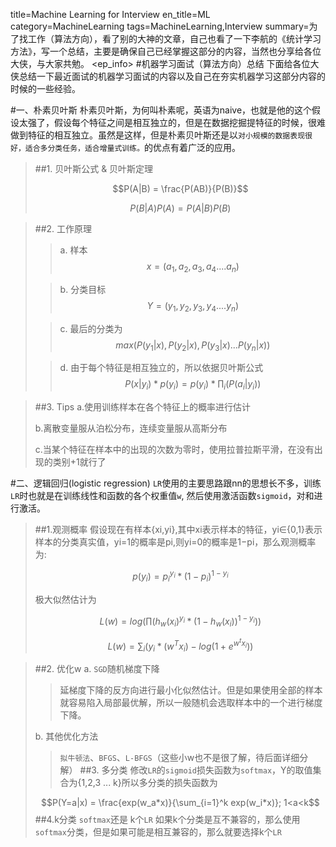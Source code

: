 title=Machine Learning for Interview
en_title=ML
category=MachineLearning
tags=MachineLearning,Interview
summary=为了找工作（算法方向），看了别的大神的文章，自己也看了一下李航的《统计学习方法》，写一个总结，主要是确保自己已经掌握这部分的内容，当然也分享给各位大侠，与大家共勉。
<ep_info>
#机器学习面试（算法方向）总结
下面给各位大侠总结一下最近面试的机器学习面试的内容以及自己在夯实机器学习这部分内容的时候的一些经验。

#一、朴素贝叶斯
朴素贝叶斯，为何叫朴素呢，英语为naive，也就是他的这个假设太强了，假设每个特征之间是相互独立的，但是在数据挖掘提特征的时候，很难做到特征的相互独立。虽然是这样，但是朴素贝叶斯还是以`对小规模的数据表现很好，适合多分类任务，适合增量式训练。`的优点有着广泛的应用。

>##1. 贝叶斯公式 & 贝叶斯定理
>
>$$P(A|B) = \frac{P(AB)}{P(B)}$$
>
>$$P(B|A)P(A) = P(A|B)P(B)$$

>##2. 工作原理
>>a. 样本
>>$$x = (a_1, a_2, a_3, a_4 .... a_n)$$
>
>>b. 分类目标
>>$$Y =  (y_1, y_2, y_3, y_4 .... y_n)$$
>
>>c. 最后的分类为
>>$$max(P(y_1|x), P(y_2|x), P(y_3|x) ... P(y_n|x))$$
>
>>d. 由于每个特征是相互独立的，所以依据贝叶斯公式
>>$$P(x|y_i)* p(y_i) = p(y_i)*\prod_i(P(a_i|y_i))$$

>##3. Tips
>a.使用训练样本在各个特征上的概率进行估计
>
>b.离散变量服从泊松分布，连续变量服从高斯分布
>
>c.当某个特征在样本中的出现的次数为零时，使用拉普拉斯平滑，在没有出现的类别+1就行了 

#二、逻辑回归(logistic regression)
`LR`使用的主要思路跟nn的思想长不多，训练`LR`时也就是在训练线性和函数的各个权重值`w`, 然后使用激活函数`sigmoid`，对和进行激活。
>##1.观测概率
>假设现在有样本{xi,yi},其中xi表示样本的特征，yi∈{0,1}表示样本的分类真实值，yi=1的概率是pi,则yi=0的概率是1−pi，那么观测概率为:
>
>$$p(y_i) = p_i^{y_i}*(1-p_i)^{1 -y_i}$$
>
>极大似然估计为
>
>$$L(w) = log (\prod (h_w(x_i)^{y_i}*(1-h_w(x_i))^{1-y_i}))$$
>
>$$L(w) = \sum _i\left(y_i*(w^Tx_i) - log(1+e^{w^tx_i}) \right)$$

>##2. 优化w
>a. `SGD`随机梯度下降
>>延梯度下降的反方向进行最小化似然估计。但是如果使用全部的样本就容易陷入局部最优解，所以一般随机会选取样本中的一个进行梯度下降。
>
>b. 其他优化方法
>
>>`拟牛顿法`、`BFGS`、`L-BFGS`（这些小w也不是很了解，待后面详细分解）
>##3. 多分类
>修改`LR`的`sigmoid`损失函数为`softmax`，Y的取值集合为{1,2,3 ... k}所以多分类的损失函数为
>
>$$P(Y=a|x) = \frac{exp(w_a*x)}{\sum_{i=1}^k exp(w_i*x)}; 1<a<k$$
>##4.k分类 `softmax`还是 k个`LR`
>如果k个分类是互不兼容的，那么使用`softmax`分类，但是如果可能是相互兼容的，那么就要选择k个`LR`